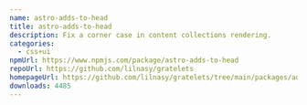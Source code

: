 ```yaml
---
name: astro-adds-to-head
title: astro-adds-to-head
description: Fix a corner case in content collections rendering.
categories:
  - css+ui
npmUrl: https://www.npmjs.com/package/astro-adds-to-head
repoUrl: https://github.com/lilnasy/gratelets
homepageUrl: https://github.com/lilnasy/gratelets/tree/main/packages/adds-to-head
downloads: 4485
---
```

